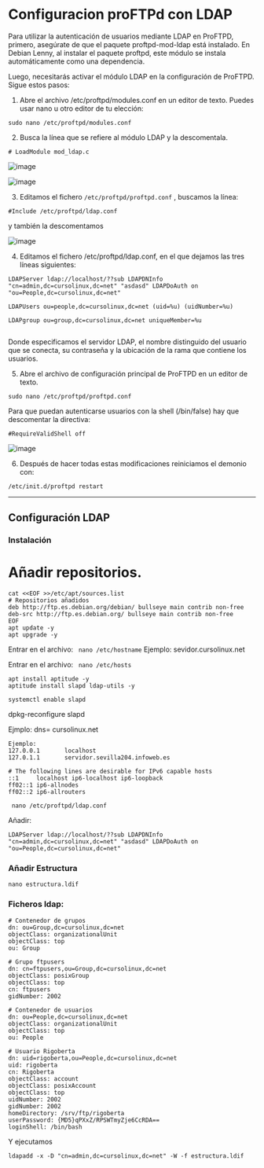 # Configuracion proFTPd con LDAP

Para utilizar la autenticación de usuarios mediante LDAP en ProFTPD, primero, asegúrate de que el paquete proftpd-mod-ldap está instalado. En Debian Lenny, al instalar el paquete proftpd, este módulo se instala automáticamente como una dependencia.

Luego, necesitarás activar el módulo LDAP en la configuración de ProFTPD. Sigue estos pasos:

1. Abre el archivo /etc/proftpd/modules.conf en un editor de texto. Puedes usar nano u otro editor de tu elección:

```
sudo nano /etc/proftpd/modules.conf
```

2. Busca la línea que se refiere al módulo LDAP y la descomentala.

```# LoadModule mod_ldap.c```

![image](https://github.com/Scosrom/Servicios-en-red/assets/114906778/2d612eea-5dd1-4227-8167-839a2a6b3dd7)

![image](https://github.com/Scosrom/Servicios-en-red/assets/114906778/3d335c6d-6bd0-4a70-9758-1e77b93a215c)


3. Editamos el fichero ```/etc/proftpd/proftpd.conf``` , buscamos la línea:

```
#Include /etc/proftpd/ldap.conf
```
y también la descomentamos

![image](https://github.com/Scosrom/Servicios-en-red/assets/114906778/962e7a11-d5e2-49b6-b855-28124088f51b)

4. Editamos el fichero /etc/proftpd/ldap.conf, en el que dejamos las tres líneas siguientes:

```
LDAPServer ldap://localhost/??sub LDAPDNInfo "cn=admin,dc=cursolinux,dc=net" "asdasd" LDAPDoAuth on "ou=People,dc=cursolinux,dc=net"

LDAPUsers ou=people,dc=cursolinux,dc=net (uid=%u) (uidNumber=%u)

LDAPgroup ou=group,dc=cursolinux,dc=net uniqueMember=%u


```
Donde especificamos el servidor LDAP, el nombre distinguido del usuario que se conecta, su contraseña y la ubicación de la rama que contiene los usuarios.

5. Abre el archivo de configuración principal de ProFTPD en un editor de texto.

```
sudo nano /etc/proftpd/proftpd.conf
```

Para que puedan autenticarse usuarios con la shell (/bin/false) hay que descomentar la directiva:

```
#RequireValidShell off 
```
![image](https://github.com/Scosrom/Servicios-en-red/assets/114906778/62c03f4d-8636-40a2-ad4d-7ee66222e110)


6. Después de hacer todas estas modificaciones reiniciamos el demonio con:

```
/etc/init.d/proftpd restart 
```
---
## Configuración LDAP


### Instalación

# Añadir repositorios.
```
cat <<EOF >>/etc/apt/sources.list
# Repositorios añadidos
deb http://ftp.es.debian.org/debian/ bullseye main contrib non-free
deb-src http://ftp.es.debian.org/ bullseye main contrib non-free
EOF
apt update -y
apt upgrade -y
```
Entrar en el archivo: ``` nano /etc/hostname```
Ejemplo: sevidor.cursolinux.net

Entrar en el archivo: ``` nano /etc/hosts```

```
apt install aptitude -y
aptitude install slapd ldap-utils -y
	
systemctl enable slapd
```

dpkg-reconfigure slapd

Ejmplo:
dns= cursolinux.net

```
Ejemplo:
127.0.0.1       localhost
127.0.1.1       servidor.sevilla204.infoweb.es

# The following lines are desirable for IPv6 capable hosts
::1     localhost ip6-localhost ip6-loopback
ff02::1 ip6-allnodes
ff02::2 ip6-allrouters
```

``` nano /etc/proftpd/ldap.conf```

Añadir:
```
LDAPServer ldap://localhost/??sub LDAPDNInfo "cn=admin,dc=cursolinux,dc=net" "asdasd" LDAPDoAuth on "ou=People,dc=cursolinux,dc=net"
```

### Añadir Estructura

```
nano estructura.ldif
```

### Ficheros ldap:

```
# Contenedor de grupos
dn: ou=Group,dc=cursolinux,dc=net
objectClass: organizationalUnit
objectClass: top
ou: Group

# Grupo ftpusers
dn: cn=ftpusers,ou=Group,dc=cursolinux,dc=net
objectClass: posixGroup
objectClass: top
cn: ftpusers
gidNumber: 2002

# Contenedor de usuarios
dn: ou=People,dc=cursolinux,dc=net
objectClass: organizationalUnit
objectClass: top
ou: People

# Usuario Rigoberta
dn: uid=rigoberta,ou=People,dc=cursolinux,dc=net
uid: rigoberta
cn: Rigoberta
objectClass: account
objectClass: posixAccount
objectClass: top
uidNumber: 2002
gidNumber: 2002
homeDirectory: /srv/ftp/rigoberta
userPassword: {MD5}qPXxZ/RPSWTmyZje6CcRDA==
loginShell: /bin/bash

```
Y ejecutamos

```
ldapadd -x -D "cn=admin,dc=cursolinux,dc=net" -W -f estructura.ldif
```







